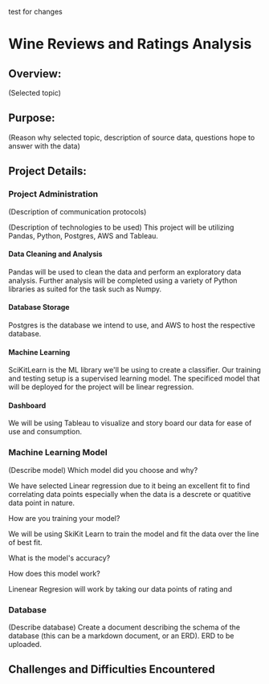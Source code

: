 test for changes

# Wine Reviews and Ratings Analysis

## Overview:
(Selected topic)

## Purpose:
(Reason why selected topic, description of source data, questions hope to answer with the data)


## Project Details:

### Project Administration
(Description of communication protocols)

(Description of technologies to be used)
This project will be utilizing Pandas, Python, Postgres, AWS and Tableau. 

#### Data Cleaning and Analysis
Pandas will be used to clean the data and perform an exploratory data analysis. Further analysis will be completed using a variety of Python libraries as suited for the task such as Numpy.

#### Database Storage
Postgres is the database we intend to use, and AWS to host the respective database.

#### Machine Learning
SciKitLearn is the ML library we'll be using to create a classifier. Our training and testing setup is a supervised learning model. The specificed model that will be deployed for the project will be linear regression.

#### Dashboard
We will be using Tableau to visualize and story board our data for ease of use and consumption.


### Machine Learning Model
(Describe model)
Which model did you choose and why? 

We have selected Linear regression due to it being an excellent fit to find correlating data points especially when the data is a descrete or quatitive data point in nature. 

How are you training your model?

We will be using SkiKit Learn to train the model and fit the data over the line of best fit. 

What is the model's accuracy?

How does this model work?

Linenear Regresion will work by taking our data points of rating and 

### Database
(Describe database)
Create a document describing the schema of the database (this can be a markdown document, or an ERD). ERD to be uploaded.



## Challenges and Difficulties Encountered
